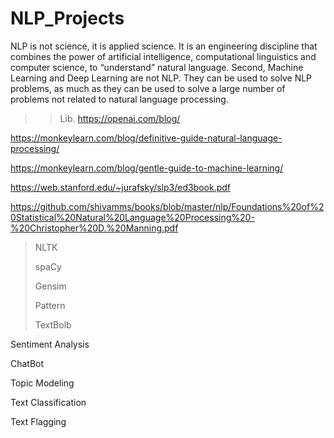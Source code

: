 # NLP_Projects
 NLP is not science, it is applied science. It is an engineering discipline that combines the power of artificial intelligence, computational linguistics and computer science, to “understand” natural language. Second, Machine Learning and Deep Learning are not NLP. They can be used to solve NLP problems, as much as they can be used to solve a large number of problems not related to natural language processing.
 
>> Lib.
https://openai.com/blog/

https://monkeylearn.com/blog/definitive-guide-natural-language-processing/

https://monkeylearn.com/blog/gentle-guide-to-machine-learning/

https://web.stanford.edu/~jurafsky/slp3/ed3book.pdf

https://github.com/shivamms/books/blob/master/nlp/Foundations%20of%20Statistical%20Natural%20Language%20Processing%20-%20Christopher%20D.%20Manning.pdf

>NLTK
>
>spaCy
>
>Gensim
>
>Pattern
>
>TextBolb
>
Sentiment Analysis
>
ChatBot
>
Topic Modeling

Text Classification

Text Flagging
